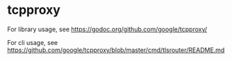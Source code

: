 # tcpproxy

For library usage, see https://godoc.org/github.com/google/tcpproxy/

For cli usage, see https://github.com/google/tcpproxy/blob/master/cmd/tlsrouter/README.md

